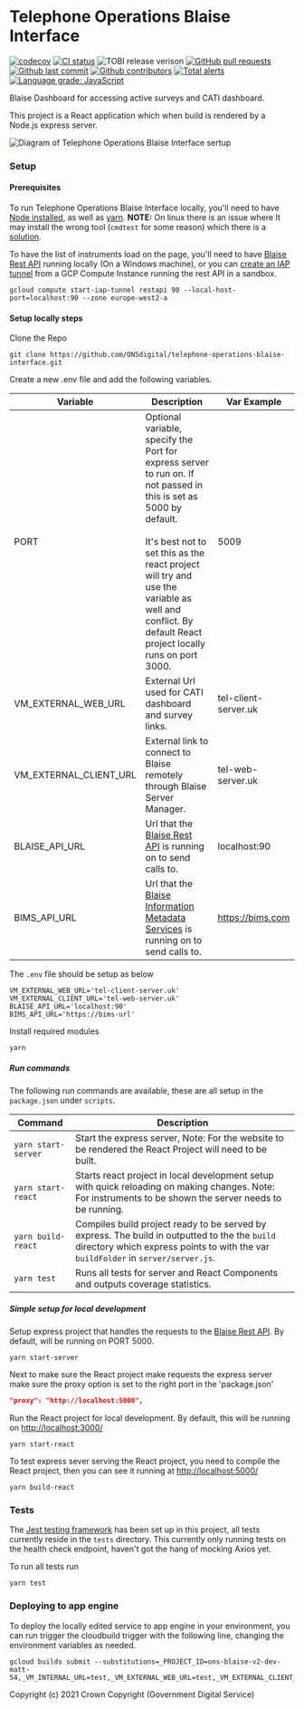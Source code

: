 # Telephone Operations Blaise Interface

[![codecov](https://codecov.io/gh/ONSdigital/telephone-operations-blaise-interface/branch/main/graph/badge.svg)](https://codecov.io/gh/ONSdigital/telephone-operations-blaise-interface)
[![CI status](https://github.com/ONSdigital/telephone-operations-blaise-interface/workflows/Test%20coverage%20report/badge.svg)](https://github.com/ONSdigital/telephone-operations-blaise-interface/workflows/Test%20coverage%20report/badge.svg)
<img src="https://img.shields.io/github/release/ONSdigital/telephone-operations-blaise-interface.svg?style=flat-square" alt="TOBI release verison">
[![GitHub pull requests](https://img.shields.io/github/issues-pr-raw/ONSdigital/telephone-operations-blaise-interface.svg)](https://github.com/ONSdigital/telephone-operations-blaise-interface/pulls)
[![Github last commit](https://img.shields.io/github/last-commit/ONSdigital/telephone-operations-blaise-interface.svg)](https://github.com/ONSdigital/telephone-operations-blaise-interface/commits)
[![Github contributors](https://img.shields.io/github/contributors/ONSdigital/telephone-operations-blaise-interface.svg)](https://github.com/ONSdigital/telephone-operations-blaise-interface/graphs/contributors)
[![Total alerts](https://img.shields.io/lgtm/alerts/g/ONSdigital/telephone-operations-blaise-interface.svg?logo=lgtm&logoWidth=18)](https://lgtm.com/projects/g/ONSdigital/telephone-operations-blaise-interface/alerts/)
[![Language grade: JavaScript](https://img.shields.io/lgtm/grade/javascript/g/ONSdigital/telephone-operations-blaise-interface.svg?logo=lgtm&logoWidth=18)](https://lgtm.com/projects/g/ONSdigital/telephone-operations-blaise-interface/context:javascript)

Blaise Dashboard for accessing active surveys and CATI dashboard.

This project is a React application which when build is rendered by a Node.js express server.

![Diagram of Telephone Operations Blaise Interface sertup](.github/Diagram.png)

### Setup

#### Prerequisites

To run Telephone Operations Blaise Interface locally, you'll need to have [Node installed](https://nodejs.org/en/), as
well as [yarn](https://classic.yarnpkg.com/en/docs/install#mac-stable). **NOTE:** On linux there is an issue where It
may install the wrong tool (`cmdtest` for some reason) which there is
a [solution](https://github.com/Joystream/helpdesk/issues/16).

To have the list of instruments load on the page, you'll need to
have [Blaise Rest API](https://github.com/ONSdigital/blaise-api-rest) running locally (On a Windows machine), or you
can [create an IAP tunnel](https://cloud.google.com/sdk/gcloud/reference/compute/start-iap-tunnel) from a GCP Compute
Instance running the rest API in a sandbox.

```shell
gcloud compute start-iap-tunnel restapi 90 --local-host-port=localhost:90 --zone europe-west2-a
```

#### Setup locally steps

Clone the Repo

```shell script
git clone https://github.com/ONSdigital/telephone-operations-blaise-interface.git
```

Create a new .env file and add the following variables.

| Variable               | Description                                                                                                                                                                                                                                                                       | Var Example          |
|------------------------|-----------------------------------------------------------------------------------------------------------------------------------------------------------------------------------------------------------------------------------------------------------------------------------|----------------------|
| PORT                   | Optional variable, specify the Port for express server to run on. If not passed in this is set as 5000 by default. <br><br>It's best not to set this as the react project will try and use the variable as well and conflict. By default React project locally runs on port 3000. | 5009                 |
| VM_EXTERNAL_WEB_URL    | External Url used for CATI dashboard and survey links.                                                                                                                                                                                                                            | tel-client-server.uk |
| VM_EXTERNAL_CLIENT_URL | External link to connect to Blaise remotely through Blaise Server Manager.                                                                                                                                                                                                        | tel-web-server.uk    |
| BLAISE_API_URL         | Url that the [Blaise Rest API](https://github.com/ONSdigital/blaise-api-rest) is running on to send calls to.                                                                                                                                                                     | localhost:90         |
| BIMS_API_URL           | Url that the [Blaise Information Metadata Services](https://github.com/ONSdigital/blaise-instrument-metadata-service) is running on to send calls to.                                                                                                                             | https://bims.com     |

The `.env` file should be setup as below

```.env
VM_EXTERNAL_WEB_URL='tel-client-server.uk'
VM_EXTERNAL_CLIENT_URL='tel-web-server.uk'
BLAISE_API_URL='localhost:90'
BIMS_API_URL='https://bims-url'
```

Install required modules

```shell script
yarn
```

##### Run commands

The following run commands are available, these are all setup in the `package.json` under `scripts`.

| Command                        | Description                                                                                                                                               |
|--------------------------------|-----------------------------------------------------------------------------------------------------------------------------------------------------------|
| `yarn start-server`            | Start the express server, Note: For the website to be rendered the React Project will need to be built.                                                   |
| `yarn start-react`             | Starts react project in local development setup with quick reloading on making changes. Note: For instruments to be shown the server needs to be running. |
| `yarn build-react`             | Compiles build project ready to be served by express. The build in outputted to the the `build` directory which express points to with the var `buildFolder` in `server/server.js`.                       |
| `yarn test`                    | Runs all tests for server and React Components and outputs coverage statistics.                                                                           |

##### Simple setup for local development

Setup express project that handles the requests to the [Blaise Rest API](https://github.com/ONSdigital/blaise-api-rest).
By default, will be running on PORT 5000.

```shell script
yarn start-server
```

Next to make sure the React project make requests the express server make sure the proxy option is set to the right port
in the 'package.json'

```.json
"proxy": "http://localhost:5000",
```

Run the React project for local development. By default, this will be running
on [http://localhost:3000/](http://localhost:3000/)

```shell script
yarn start-react
```

To test express sever serving the React project, you need to compile the React project, then you can see it running
at [http://localhost:5000/](http://localhost:5000/)

```shell script
yarn build-react
```

### Tests

The [Jest testing framework](https://jestjs.io/en/) has been set up in this project, all tests currently reside in
the `tests` directory. This currently only running tests on the health check endpoint, haven't got the hang of mocking
Axios yet.

To run all tests run

```shell script
yarn test
```

### Deploying to app engine

To deploy the locally edited service to app engine in your environment, you can run trigger the cloudbuild trigger with
the following line, changing the environment variables as needed.

```.shell
gcloud builds submit --substitutions=_PROJECT_ID=ons-blaise-v2-dev-matt-54,_VM_INTERNAL_URL=test,_VM_EXTERNAL_WEB_URL=test,_VM_EXTERNAL_CLIENT_URL=test,_BLAISE_API_URL=/
```

Copyright (c) 2021 Crown Copyright (Government Digital Service)
